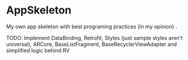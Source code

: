 # AppSkeleton
My own app skeleton with best programing practices (in my opinion) . 
  
  
TODO: Implement DataBinding, Retrofit, Styles (just sample styles aren't universal), ARCore, BaseListFragment, BaseRecyclerViewAdapter and simplified logic behind RV
